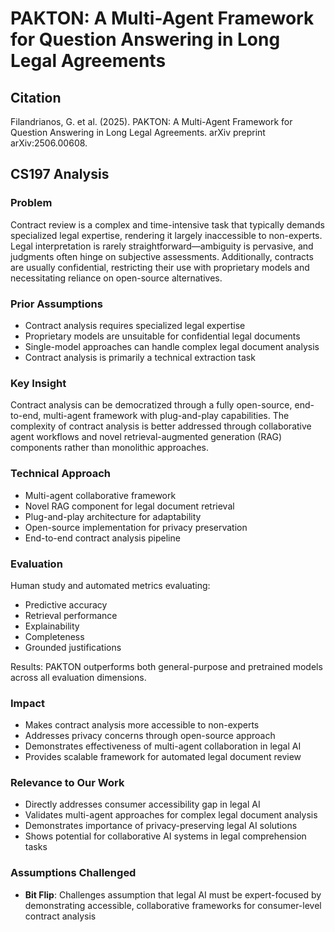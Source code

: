 # PAKTON: A Multi-Agent Framework for Question Answering in Long Legal Agreements

## Citation
Filandrianos, G. et al. (2025). PAKTON: A Multi-Agent Framework for Question Answering in Long Legal Agreements. arXiv preprint arXiv:2506.00608.

## CS197 Analysis

### Problem
Contract review is a complex and time-intensive task that typically demands specialized legal expertise, rendering it largely inaccessible to non-experts. Legal interpretation is rarely straightforward—ambiguity is pervasive, and judgments often hinge on subjective assessments. Additionally, contracts are usually confidential, restricting their use with proprietary models and necessitating reliance on open-source alternatives.

### Prior Assumptions
- Contract analysis requires specialized legal expertise
- Proprietary models are unsuitable for confidential legal documents
- Single-model approaches can handle complex legal document analysis
- Contract analysis is primarily a technical extraction task

### Key Insight
Contract analysis can be democratized through a fully open-source, end-to-end, multi-agent framework with plug-and-play capabilities. The complexity of contract analysis is better addressed through collaborative agent workflows and novel retrieval-augmented generation (RAG) components rather than monolithic approaches.

### Technical Approach
- Multi-agent collaborative framework
- Novel RAG component for legal document retrieval
- Plug-and-play architecture for adaptability
- Open-source implementation for privacy preservation
- End-to-end contract analysis pipeline

### Evaluation
Human study and automated metrics evaluating:
- Predictive accuracy
- Retrieval performance  
- Explainability
- Completeness
- Grounded justifications

Results: PAKTON outperforms both general-purpose and pretrained models across all evaluation dimensions.

### Impact
- Makes contract analysis more accessible to non-experts
- Addresses privacy concerns through open-source approach
- Demonstrates effectiveness of multi-agent collaboration in legal AI
- Provides scalable framework for automated legal document review

### Relevance to Our Work
- Directly addresses consumer accessibility gap in legal AI
- Validates multi-agent approaches for complex legal document analysis  
- Demonstrates importance of privacy-preserving legal AI solutions
- Shows potential for collaborative AI systems in legal comprehension tasks

### Assumptions Challenged
- **Bit Flip**: Challenges assumption that legal AI must be expert-focused by demonstrating accessible, collaborative frameworks for consumer-level contract analysis